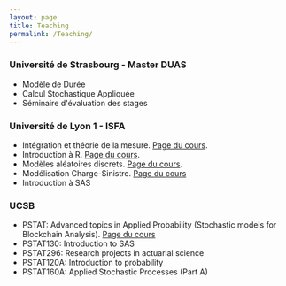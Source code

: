 ```yaml
---
layout: page
title: Teaching
permalink: /Teaching/
---
```

### Université de Strasbourg - Master DUAS

* Modèle de Durée
* Calcul Stochastique Appliquée
* Séminaire d'évaluation des stages


### Université de Lyon 1 - ISFA

* Intégration et théorie de la mesure. [Page du cours](http://pierre-olivier.goffard.me/integration/).
* Introduction à R. [Page du cours](http://pierre-olivier.goffard.me/IntroR/).
* Modèles aléatoires discrets. [Page du cours](http://pierre-olivier.goffard.me/mad/).
* Modélisation Charge-Sinistre. [Page du cours](http://pierre-olivier.goffard.me/MCS/)
* Introduction à SAS

### UCSB

* PSTAT: Advanced topics in Applied Probability (Stochastic models for Blockchain Analysis). [Page du cours](http://pierre-olivier.goffard.me/BLOCKASTICS/)
* PSTAT130: Introduction to SAS
* PSTAT296: Research projects in actuarial science
* PSTAT120A: Introduction to probability
* PSTAT160A: Applied Stochastic Processes (Part A)


<!-- ## Introduction à la théorie de la ruine
![RiskProcess](/Teaching/RiskReserveProcess.png "Risk Reserve process")
### Intervention de 6H Cours Magistral/TD

* [Lectures notes](/Teaching/SupportMiniCoursRuinTheory.pdf)
* [Slides](/Teaching/BeamerMiniCoursRuinTheory.pdf)
* [Exercise](/Teaching/ProblemePanjer.pdf) -->